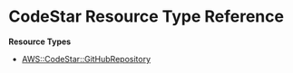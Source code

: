# CodeStar Resource Type Reference<a name="AWS_CodeStar"></a>

**Resource Types**
+ [AWS::CodeStar::GitHubRepository](aws-resource-codestar-githubrepository.md)